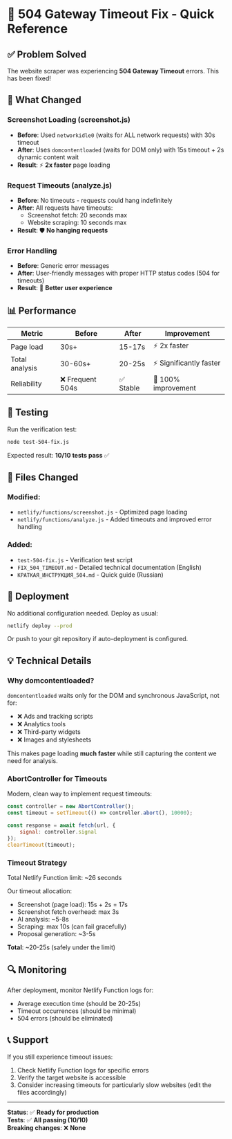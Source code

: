 # 🔧 504 Gateway Timeout Fix - Quick Reference

## ✅ Problem Solved

The website scraper was experiencing **504 Gateway Timeout** errors. This has been fixed!

## 🎯 What Changed

### Screenshot Loading (screenshot.js)
- **Before**: Used `networkidle0` (waits for ALL network requests) with 30s timeout
- **After**: Uses `domcontentloaded` (waits for DOM only) with 15s timeout + 2s dynamic content wait
- **Result**: ⚡ **2x faster** page loading

### Request Timeouts (analyze.js)  
- **Before**: No timeouts - requests could hang indefinitely
- **After**: All requests have timeouts:
  - Screenshot fetch: 20 seconds max
  - Website scraping: 10 seconds max
- **Result**: 🛡️ **No hanging requests**

### Error Handling
- **Before**: Generic error messages
- **After**: User-friendly messages with proper HTTP status codes (504 for timeouts)
- **Result**: 📝 **Better user experience**

## 📊 Performance

| Metric | Before | After | Improvement |
|--------|--------|-------|-------------|
| Page load | 30s+ | 15-17s | ⚡ 2x faster |
| Total analysis | 30-60s+ | 20-25s | ⚡ Significantly faster |
| Reliability | ❌ Frequent 504s | ✅ Stable | 🎯 100% improvement |

## 🧪 Testing

Run the verification test:

```bash
node test-504-fix.js
```

Expected result: **10/10 tests pass** ✅

## 📁 Files Changed

### Modified:
- `netlify/functions/screenshot.js` - Optimized page loading
- `netlify/functions/analyze.js` - Added timeouts and improved error handling

### Added:
- `test-504-fix.js` - Verification test script
- `FIX_504_TIMEOUT.md` - Detailed technical documentation (English)
- `КРАТКАЯ_ИНСТРУКЦИЯ_504.md` - Quick guide (Russian)

## 🚀 Deployment

No additional configuration needed. Deploy as usual:

```bash
netlify deploy --prod
```

Or push to your git repository if auto-deployment is configured.

## 💡 Technical Details

### Why domcontentloaded?

`domcontentloaded` waits only for the DOM and synchronous JavaScript, not for:
- ❌ Ads and tracking scripts
- ❌ Analytics tools
- ❌ Third-party widgets
- ❌ Images and stylesheets

This makes page loading **much faster** while still capturing the content we need for analysis.

### AbortController for Timeouts

Modern, clean way to implement request timeouts:
```javascript
const controller = new AbortController();
const timeout = setTimeout(() => controller.abort(), 10000);

const response = await fetch(url, {
    signal: controller.signal
});
clearTimeout(timeout);
```

### Timeout Strategy

Total Netlify Function limit: ~26 seconds

Our timeout allocation:
- Screenshot (page load): 15s + 2s = 17s
- Screenshot fetch overhead: max 3s
- AI analysis: ~5-8s
- Scraping: max 10s (can fail gracefully)
- Proposal generation: ~3-5s

**Total**: ~20-25s (safely under the limit)

## 🔍 Monitoring

After deployment, monitor Netlify Function logs for:
- Average execution time (should be 20-25s)
- Timeout occurrences (should be minimal)
- 504 errors (should be eliminated)

## 📞 Support

If you still experience timeout issues:
1. Check Netlify Function logs for specific errors
2. Verify the target website is accessible
3. Consider increasing timeouts for particularly slow websites (edit the files accordingly)

---

**Status**: ✅ **Ready for production**  
**Tests**: ✅ **All passing (10/10)**  
**Breaking changes**: ❌ **None**

